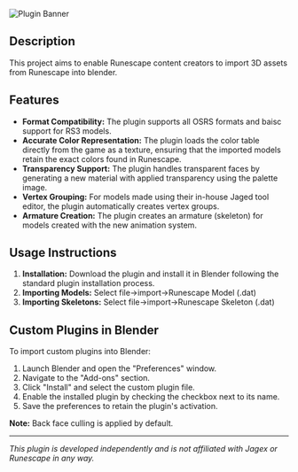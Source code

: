 ![Plugin Banner](https://i.imgur.com/zisJ10P.png)

## Description
This project aims to enable Runescape content creators to import 3D assets from Runescape into blender. 

## Features
- **Format Compatibility:** The plugin supports all OSRS formats and baisc support for RS3 models.
- **Accurate Color Representation:** The plugin loads the color table directly from the game as a texture, ensuring that the imported models retain the exact colors found in Runescape.
- **Transparency Support:** The plugin handles transparent faces by generating a new material with applied transparency using the palette image.
- **Vertex Grouping:** For models made using their in-house Jaged tool editor, the plugin automatically creates vertex groups.
- **Armature Creation:** The plugin creates an armature (skeleton) for models created with the new animation system.

## Usage Instructions
1. **Installation:** Download the plugin and install it in Blender following the standard plugin installation process.
2. **Importing Models:** Select file->import->Runescape Model (.dat)
2. **Importing Skeletons:** Select file->import->Runescape Skeleton (.dat)

## Custom Plugins in Blender
To import custom plugins into Blender:
1. Launch Blender and open the "Preferences" window.
2. Navigate to the "Add-ons" section.
3. Click "Install" and select the custom plugin file.
4. Enable the installed plugin by checking the checkbox next to its name.
5. Save the preferences to retain the plugin's activation.

**Note:** Back face culling is applied by default.


---

*This plugin is developed independently and is not affiliated with Jagex or Runescape in any way.*
